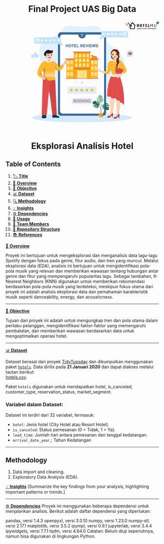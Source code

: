 # **<center>Final Project UAS Big Data</center>**


![LOGO](blog-7-strategi-meningkatkan-review-positif-dari-tamu-hotel-67-l.jpg)

# <center>Eksplorasi Analisis Hotel </center>

## **Table of Contents**

1. [🏷️ **Title**](#Title)
2. [🌟 **Overview**](#Overview)
3. [🎯 **Objective**](#Objective)
4. [📊 **Dataset**](#Dataset)
5. [🔍 **Methodology**](#Methodology)
6. [💡 **Insights**](#Insights)
7. [⚙️ **Dependencies**](#Dependencies)
8. [🚀 **Usage**](#Usage)
9. [👥 **Team Members**](#Team-Members)
10. [📂 **Repository Structure**](#Repository-Structure)
11. [📚 **References**](#References)


[🌟 **Overview**](#Overview)

Proyek ini bertujuan untuk mengeksplorasi dan menganalisis data lagu-lagu Spotify dengan fokus pada genre, fitur audio, dan tren yang muncul. Melalui eksplorasi data (EDA), analisis ini bertujuan untuk mengidentifikasi pola-pola musik yang relevan dan memberikan wawasan tentang hubungan antar genre dan fitur yang mempengaruhi popularitas lagu. Sebagai tambahan, K-Nearest Neighbors (KNN) digunakan untuk memberikan rekomendasi berdasarkan pola-pola musik yang terdeteksi, meskipun fokus utama dari proyek ini adalah analisis eksplorasi data dan pemahaman karakteristik musik seperti danceability, energy, dan acousticness.

---

[🎯 **Objective**](#Objective)

Tujuan dari proyek ini adalah untuk mengungkap tren dan pola utama dalam perilaku pelanggan, mengidentifikasi faktor-faktor yang memengaruhi pembatalan, dan memberikan wawasan berdasarkan data untuk mengoptimalkan operasi hotel.

---

[📊 **Dataset**](#Dataset)

Dataset berasal dari proyek [TidyTuesday](https://github.com/rfordatascience/tidytuesday) dan dikumpulkan menggunakan paket [`hotels`](https://github.com/rfordatascience/tidytuesday/blob/main/data/2020/2020-02-11/hotels.csv). Data dirilis pada **21 Januari 2020** dan dapat diakses melalui tautan berikut:  
[hotels.csv](https://github.com/rfordatascience/tidytuesday/blob/main/data/2020/2020-02-11/hotels.csv).

Paket `hotels` digunakan untuk mendapatkan hotel, is_canceled, customer_type, reservation_status, market_segment.

### Variabel dalam Dataset:
Dataset ini terdiri dari 32 variabel, termasuk:
- `hotel`: Jenis hotel (City Hotel atau Resort Hotel).
- `is_canceled`: Status pemesanan (0 = Tidak, 1 = Ya).
- `lead_time`: Jumlah hari antara pemesanan dan tanggal kedatangan.
- `arrival_date_year`,: Tahun Kedatangan

---

## **Methodology**

1. Data import and cleaning.
2. Exploratory Data Analysis (EDA).

[💡 **Insights**](#Insights)
[Summarize the key findings from your analysis, highlighting important patterns or trends.]

---

[⚙️ **Dependencies**](#Dependencies)
Proyek ini menggunakan beberapa dependensi untuk menjalankan analisis. Berikut adalah daftar dependensi yang diperlukan:

pandas, versi 1.4.3
openpyxl, versi 3.0.10
numpy, versi 1.23.0
numpy-stl, versi 2.17.1
matplotlib, versi 3.5.2
ipympl, versi 0.9.1
jupyterlab, versi 3.4.4
ipywidgets, versi 7.7.1
tqdm, versi 4.64.0
Catatan: Belum diuji sepenuhnya, namun bisa digunakan di lingkungan Python.
